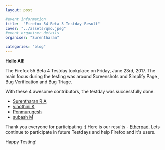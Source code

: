 ```yaml
---
layout: post

#event information
title:  "Firefox 54 Beta 3 Testday Result"
cover: "../assets/qmo.jpeg"
#event organiser details
organiser: "Surentharan"

categories: "blog"
---
```


**Hello All!**

<p>The  Firefox 55 Beta 4 Testday tookplace on Friday, June 23rd, 2017. The main focus during the testing was around Screenshots and Simplify Page , Bug Verification and Bug Triage.</p>
<p>With these 4 awesome contributors, the testday was successfully done.</p>

- [Surentharan R A](https://twitter.com/surentharan7)
- [vinothini K](https://twitter.com/vinosri99)
- [Ponmurugesh](https://twitter.com/)
- [subash M](https://twitter.com/subahiphop4)

Thank you everyone for participating :)
Here is our results - [Etherpad](https://public.etherpad-mozilla.org/p/MozillaIN_QA_Firefox_55_Beta_4_Testday). Lets continue to participate in future Testdays and help Firefox and it's users.
<p>Happy Testing!</p>
